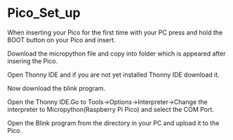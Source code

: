 # Pico_Set_up

When inserting your Pico for the first time with your PC press and hold the BOOT button on your Pico and insert. 

Download the micropython file and copy into folder which is appeared after insering the Pico.

Open Thonny IDE and if you are not yet installed Thonny IDE download it.

Now download the blink program.

Open the Thonny IDE.Go to Tools->Options->Interpreter->Change the interpreter to Micropython(Raspberry Pi Pico) and select the COM Port.

Open the Blink program from the directory in your PC and upload it to the Pico.
